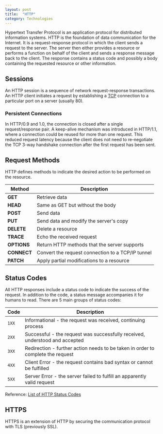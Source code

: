 ```yaml
---
layout: post
title:  "HTTP"
category: Technologies
---
```


Hypertext Transfer Protocol is an application protocol for distributed
information systems. HTTP is the foundation of data communication
for the Internet. It is a request-response protocol in which the
client sends a request to the server. The server then either provides
a resource or performs a function on behalf of the client and sends
a response message back to the client. The response contains a
status code and possibly a body containing the requested resource
or other information.

## Sessions
An HTTP session is a sequence of network request-response transactions.
An HTTP client initiates a request by establishing a
[TCP](/knowledge/tcp.html) connection to a particular port on a
server (usually 80).

### Persistent Connections
In HTTP/0.9 and 1.0, the connection is closed after a single
request/response pair. A keep-alive mechanism was introduced in
HTTP/1.1, where a connection could be reused for more than one
request. This reduced request latency because the client does not
need to re-negotiate the TCP 3-way handshake connection after the
first request has been sent.

## Request Methods
HTTP defines methods to indicate the desired action to be performed
on the resource.

| Method | Description |
| ------ | ----------- |
| **GET** | Retrieve data |
| **HEAD** | Same as GET but without the body |
| **POST** | Send data |
| **PUT** | Send data and modify the server's copy |
| **DELETE** | Delete a resource |
| **TRACE** | Echo the received request |
| **OPTIONS** | Return HTTP methods that the server supports |
| **CONNECT** | Convert the request connection to a TCP/IP tunnel |
| **PATCH** | Apply partial modifications to a resource |

## Status Codes
All HTTP responses include a status code to indicate the success
of the request. In addition to the code, a status message accompanies
it for humans to read. There are 5 main groups of status codes:

| Code | Description |
| ---- | ----------- |
| `1XX` | Informational - the request was received, continuing process |
| `2XX` | Successful - the request was successfully received, understood and accepted |
| `3XX` | Redirection - further action needs to be taken in order to complete the request |
| `4XX` | Client Error - the request contains bad syntax or cannot be fulfilled |
| `5XX` | Server Error - the server failed to fulfill an apparently valid request |

Reference: [List of HTTP Status Codes](https://en.wikipedia.org/wiki/List_of_HTTP_status_codes)

## HTTPS
HTTPS is an extension of HTTP by securing the communication protocol
with TLS (previously SSL).
